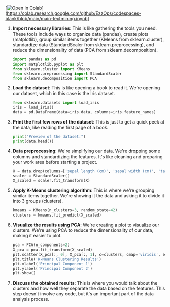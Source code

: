 [![Open In Colab](https://colab.research.google.com/assets/colab-badge.svg)](https://colab.research.google.com/github/EzzOps/codespaces-blank/blob/main/main-textmining.ipynb]


1. **Import necessary libraries**: This is like gathering the tools you need. These tools include ways to organize data (pandas), create plots (matplotlib), group similar items together (KMeans from sklearn.cluster), standardize data (StandardScaler from sklearn.preprocessing), and reduce the dimensionality of data (PCA from sklearn.decomposition).

    ```python
    import pandas as pd
    import matplotlib.pyplot as plt
    from sklearn.cluster import KMeans
    from sklearn.preprocessing import StandardScaler
    from sklearn.decomposition import PCA
    ```

2. **Load the dataset**: This is like opening a book to read it. We're opening our dataset, which in this case is the Iris dataset.

    ```python
    from sklearn.datasets import load_iris
    iris = load_iris()
    data = pd.DataFrame(data=iris.data, columns=iris.feature_names)
    ```

3. **Print the first few rows of the dataset**: This is just to get a quick peek at the data, like reading the first page of a book.

    ```python
    print("Preview of the dataset:")
    print(data.head())
    ```

4. **Data preprocessing**: We're simplifying our data. We're dropping some columns and standardizing the features. It's like cleaning and preparing your work area before starting a project.

    ```python
    X = data.drop(columns=['sepal length (cm)', 'sepal width (cm)', 'target'])
    scaler = StandardScaler()
    X_scaled = scaler.fit_transform(X)
    ```

5. **Apply K-Means clustering algorithm**: This is where we're grouping similar items together. We're showing it the data and asking it to divide it into 3 groups (clusters).

    ```python
    kmeans = KMeans(n_clusters=3, random_state=42)
    clusters = kmeans.fit_predict(X_scaled)
    ```

6. **Visualize the results using PCA**: We're creating a plot to visualize our clusters. We're using PCA to reduce the dimensionality of our data, making it easier to plot.

    ```python
    pca = PCA(n_components=2)
    X_pca = pca.fit_transform(X_scaled)
    plt.scatter(X_pca[:, 0], X_pca[:, 1], c=clusters, cmap='viridis', edgecolors='k', s=50)
    plt.title('K-Means Clustering Results')
    plt.xlabel('Principal Component 1')
    plt.ylabel('Principal Component 2')
    plt.show()
    ```

7. **Discuss the obtained results**: This is where you would talk about the clusters and how well they separate the data based on the features. This step doesn't involve any code, but it's an important part of the data analysis process.